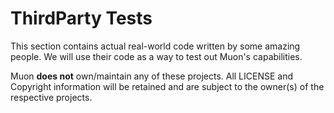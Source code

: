 # ThirdParty Tests

This section contains actual real-world code written by some amazing people. We will use their code as a way to test out Muon's
capabilities. 

Muon **does not** own/maintain any of these projects. All LICENSE and Copyright information will be retained and are subject to the owner(s) of the respective projects. 